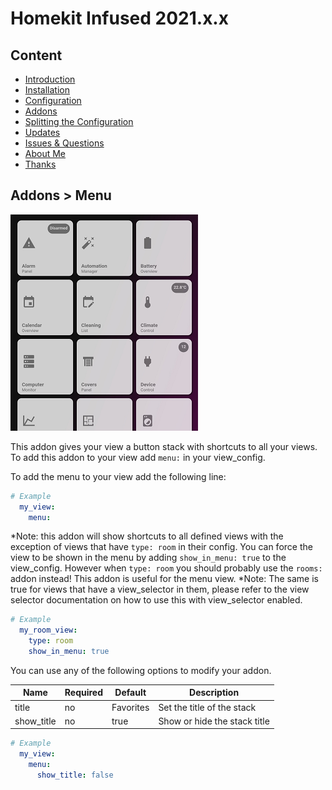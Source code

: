 # Homekit Infused 2021.x.x

## Content
- [Introduction](../index.md)
- [Installation](../installation.md)
- [Configuration](../configuration.md)
- [Addons](../addons.md)
- [Splitting the Configuration](../splitting-the-config.md)
- [Updates](../updates.md)
- [Issues & Questions](../issues.md)
- [About Me](../about.md)
- [Thanks](../thanks.md)

## Addons > Menu

![Homekit Infused](../images/menu-card.png)

This addon gives your view a button stack with shortcuts to all your views.
To add this addon to your view add `menu:` in your view_config.

To add the menu to your view add the following line:

```yaml
# Example
  my_view:
    menu:
```

*Note: this addon will show shortcuts to all defined views with the exception of views that have `type: room` in their config. You can force the view to be shown in the menu by adding `show_in_menu: true` to the view_config. However when `type: room` you should probably use the `rooms:` addon instead! This addon is useful for the menu view.
*Note: The same is true for views that have a view_selector in them, please refer to the view selector documentation on how to use this with view_selector enabled.

```yaml
# Example
  my_room_view:
    type: room
    show_in_menu: true
```

You can use any of the following options to modify your addon.

| Name | Required | Default | Description |
|----------------------------------|-------------|----------------------|-----------------------------------------------------------------------------------------------------------------------------------------------------------------------------------|
| title | no | Favorites | Set the title of the stack |
| show_title | no | true | Show or hide the stack title |

```yaml
# Example
  my_view:
    menu:
      show_title: false
```
